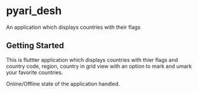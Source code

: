 # pyari_desh

An application which displays countries with their flags

## Getting Started

This is fluttter application which displays countries with thier flags and country code, region, country
in grid view with an option to mark and umark your favorite countries.

Online/Offline state of the application handled.
